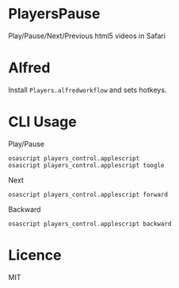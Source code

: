 # PlayersPause
Play/Pause/Next/Previous html5 videos in Safari

# Alfred

Install `Players.alfredworkflow` and sets hotkeys.

# CLI Usage

Play/Pause

    osascript players_control.applescript
    osascript players_control.applescript toogle

Next

    osascript players_control.applescript forward

Backward

    osascript players_control.applescript backward


# Licence
MIT